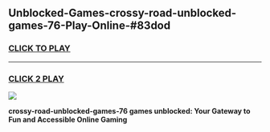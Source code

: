 
## Unblocked-Games-crossy-road-unblocked-games-76-Play-Online-#83dod
<h3>
<a href="https://premium.freeplayer.one?title=crossy-road-unblocked-games-76&ref=27F">CLICK TO PLAY</a></h3>
<hr>

<h3>
<a href="https://premium.freeplayer.one?title=crossy-road-unblocked-games-76&ref=27F">CLICK 2 PLAY</a>
  
</h3>

<a href="https://premium.freeplayer.one?title=crossy-road-unblocked-games-76&ref=27F"><img src="https://clearcache.store/games.png"></a>


**crossy-road-unblocked-games-76 games unblocked: Your Gateway to Fun and Accessible Online Gaming**
